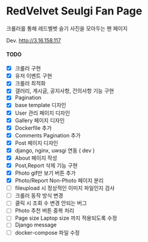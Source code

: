# RedVelvet Seulgi Fan Page

크롤러를 통해 레드벨벳 슬기 사진을 모아두는 팬 페이지 

Dev. http://3.16.158.117


#### TODO
- [x] 크롤러 구현
- [x] 유저 이벤트 구현
- [x] 크롤러 최적화
- [x] 갤러리, 게시글, 공지사항, 건의사항 기능 구현
- [x] Pagination
- [x] base template 디자인
- [x] User 관리 페이지 디자인
- [x] Gallery 페이지 디자인
- [x] Dockerfile 추가
- [x] Comments Pagination 추가
- [x] Post 페이지 디자인
- [x] django, nginx, uwsgi 연동 ( dev )
- [x] About 페이지 작성
- [x] Post,Report 삭제 기능 구현
- [x] Photo gif만 보기 버튼 추가
- [x] Photo/Report Non-Photo 페이지 분리
- [ ] fileupload 시 정상적인 이미지 파일인지 검사
- [ ] 크롤러 동작 방식 변경
- [ ] 클릭 시 조회 수 변경 안되는 버그 
- [ ] Photo 추천 버튼 중복 처리
- [ ] Page size Laptop size 까지 적용되도록 수정
- [ ] Django message
- [ ] docker-compose 파일 수정
